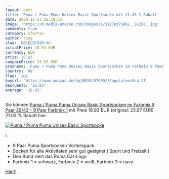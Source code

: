 ```yaml
---
layout: post
title: 'Puma / Puma Puma Unisex Basic Sportsocke mit 21.03 % Rabatt'
date: 2020-12-27 22:10:55
image: 'https://m.media-amazon.com/images/I/5127Hz7SWGL._SL200_.jpg'
comments: true
category: ofertas
author: ring
slug: 'B01ELD7G9O-de'
actualPrice: 18.93 EUR
currency: EUR
price: 18.93
comparePrice: 23.97 EUR
prodname: 'Puma / Puma Puma Unisex Basic Sportsocken im Farbmix 9 Paar   39/42 - 9 Paar  Farbmix 1'
country: 'de'
flag: '🇩🇪'
buyurl: 'https://www.amazon.de/dp/B01ELD7G9O/?tag=tolees0ca-21'
descuento: '21.03'
average: '18.93'
---
```


Sie können [Puma / Puma Puma Unisex Basic Sportsocken im Farbmix 9 Paar   39/42 - 9 Paar  Farbmix 1](https://www.amazon.de/dp/B01ELD7G9O/?tag=tolees0ca-21) mit Preis 18.93 EUR (original: 23.97 EUR) 21.03 % Rabatt hier:

[![Puma / Puma Puma Unisex Basic Sportsocke](https://m.media-amazon.com/images/I/5127Hz7SWGL._SL200_.jpg)](https://www.amazon.de/dp/B01ELD7G9O/?tag=tolees0ca-21)

ℹ️:

- 9 Paar Puma Sportsocken Vorteilspack
- Socken für alle Aktivitäten sehr gut geeignet ( Sport und Freizeit )
- Den Bund ziert das Puma Cat-Logo
- Farbmix 1 = schwarz, Farbmix 2 = weiß, Farbmix 3 = navy

[Hier!!](https://www.amazon.de/dp/B01ELD7G9O/?tag=tolees0ca-21)
